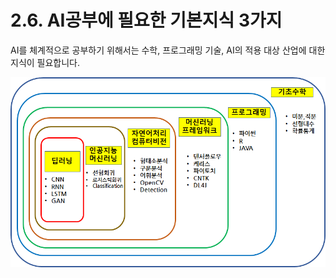 # 2.6. AI공부에 필요한 기본지식 3가지

AI를 체계적으로 공부하기 위해서는 수학, 프로그래밍 기술, AI의 적용 대상 산업에 대한 지식이 필요합니다.

![](../../.gitbook/assets/260.png)
